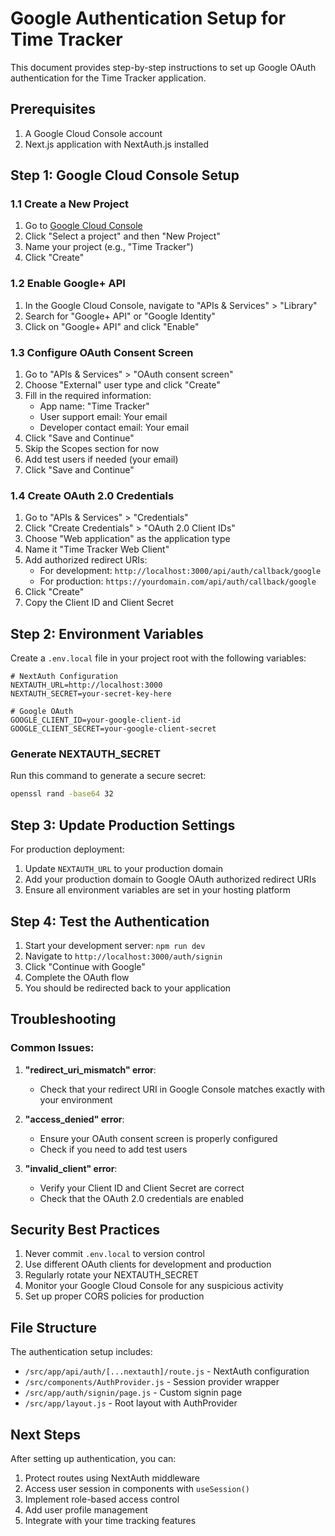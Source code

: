 # Google Authentication Setup for Time Tracker

This document provides step-by-step instructions to set up Google OAuth authentication for the Time Tracker application.

## Prerequisites

1. A Google Cloud Console account
2. Next.js application with NextAuth.js installed

## Step 1: Google Cloud Console Setup

### 1.1 Create a New Project
1. Go to [Google Cloud Console](https://console.cloud.google.com/)
2. Click "Select a project" and then "New Project"
3. Name your project (e.g., "Time Tracker")
4. Click "Create"

### 1.2 Enable Google+ API
1. In the Google Cloud Console, navigate to "APIs & Services" > "Library"
2. Search for "Google+ API" or "Google Identity"
3. Click on "Google+ API" and click "Enable"

### 1.3 Configure OAuth Consent Screen
1. Go to "APIs & Services" > "OAuth consent screen"
2. Choose "External" user type and click "Create"
3. Fill in the required information:
   - App name: "Time Tracker"
   - User support email: Your email
   - Developer contact email: Your email
4. Click "Save and Continue"
5. Skip the Scopes section for now
6. Add test users if needed (your email)
7. Click "Save and Continue"

### 1.4 Create OAuth 2.0 Credentials
1. Go to "APIs & Services" > "Credentials"
2. Click "Create Credentials" > "OAuth 2.0 Client IDs"
3. Choose "Web application" as the application type
4. Name it "Time Tracker Web Client"
5. Add authorized redirect URIs:
   - For development: `http://localhost:3000/api/auth/callback/google`
   - For production: `https://yourdomain.com/api/auth/callback/google`
6. Click "Create"
7. Copy the Client ID and Client Secret

## Step 2: Environment Variables

Create a `.env.local` file in your project root with the following variables:

```env
# NextAuth Configuration
NEXTAUTH_URL=http://localhost:3000
NEXTAUTH_SECRET=your-secret-key-here

# Google OAuth
GOOGLE_CLIENT_ID=your-google-client-id
GOOGLE_CLIENT_SECRET=your-google-client-secret
```

### Generate NEXTAUTH_SECRET
Run this command to generate a secure secret:
```bash
openssl rand -base64 32
```

## Step 3: Update Production Settings

For production deployment:

1. Update `NEXTAUTH_URL` to your production domain
2. Add your production domain to Google OAuth authorized redirect URIs
3. Ensure all environment variables are set in your hosting platform

## Step 4: Test the Authentication

1. Start your development server: `npm run dev`
2. Navigate to `http://localhost:3000/auth/signin`
3. Click "Continue with Google"
4. Complete the OAuth flow
5. You should be redirected back to your application

## Troubleshooting

### Common Issues:

1. **"redirect_uri_mismatch" error**: 
   - Check that your redirect URI in Google Console matches exactly with your environment

2. **"access_denied" error**: 
   - Ensure your OAuth consent screen is properly configured
   - Check if you need to add test users

3. **"invalid_client" error**: 
   - Verify your Client ID and Client Secret are correct
   - Check that the OAuth 2.0 credentials are enabled

## Security Best Practices

1. Never commit `.env.local` to version control
2. Use different OAuth clients for development and production
3. Regularly rotate your NEXTAUTH_SECRET
4. Monitor your Google Cloud Console for any suspicious activity
5. Set up proper CORS policies for production

## File Structure

The authentication setup includes:

- `/src/app/api/auth/[...nextauth]/route.js` - NextAuth configuration
- `/src/components/AuthProvider.js` - Session provider wrapper
- `/src/app/auth/signin/page.js` - Custom signin page
- `/src/app/layout.js` - Root layout with AuthProvider

## Next Steps

After setting up authentication, you can:

1. Protect routes using NextAuth middleware
2. Access user session in components with `useSession()`
3. Implement role-based access control
4. Add user profile management
5. Integrate with your time tracking features